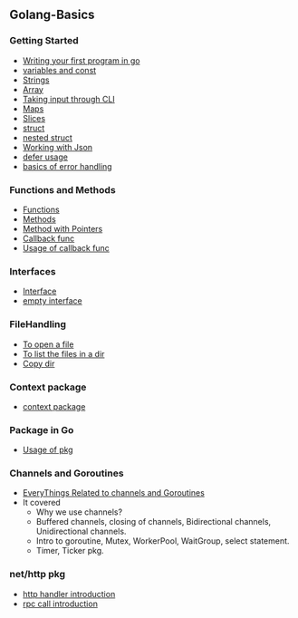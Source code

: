 ## Golang-Basics

### Getting Started <br/>
   - [Writing your first program in go](https://github.com/ishan16696/Golang-Basics/blob/main/1.Intro.go)
   - [variables and const](https://github.com/ishan16696/Golang-Basics/blob/main/2.variable.go)
   - [Strings](https://github.com/ishan16696/Golang-Basics/blob/main/3.string.go)
   - [Array](https://github.com/ishan16696/Golang-Basics/blob/main/4.array.go)
   - [Taking input through CLI](https://github.com/ishan16696/Golang-Basics/blob/main/5.input_from_cli.go)
   - [Maps](https://github.com/ishan16696/Golang-Basics/blob/main/6.maps.go)
   - [Slices](https://github.com/ishan16696/Golang-Basics/blob/main/8.slices.go)
   - [struct](https://github.com/ishan16696/Golang-Basics/blob/main/7.struct.go)
   - [nested struct](https://github.com/ishan16696/Golang-Basics/blob/main/7.1.nestedStruct.go)
   - [Working with Json](https://github.com/ishan16696/Golang-Basics/blob/main/10.json.go)
   - [defer usage](https://github.com/ishan16696/Golang-Basics/blob/main/11.defer.go)
   - [basics of error handling](https://github.com/ishan16696/Golang-Basics/blob/main/9.error.go)

### Functions and Methods
   - [Functions](https://github.com/ishan16696/Golang-Basics/blob/main/functionAndmethods/3.function.go)
   - [Methods](https://github.com/ishan16696/Golang-Basics/blob/main/functionAndmethods/1.methods.go)
   - [Method with Pointers](https://github.com/ishan16696/Golang-Basics/blob/main/functionAndmethods/2.methods_with_pointers.go)
   - [Callback func](https://github.com/ishan16696/Golang-Basics/blob/main/functionAndmethods/4.callback.go)
   - [Usage of callback func](https://github.com/ishan16696/Golang-Basics/blob/main/functionAndmethods/5.callback.go)

### Interfaces
  - [Interface](https://github.com/ishan16696/Golang-Basics/tree/main/interface)
  - [empty interface](https://github.com/ishan16696/Golang-Basics/blob/main/interface/4.emptyInterface.go)

### FileHandling
   - [To open a file](https://github.com/ishan16696/Golang-Basics/blob/main/FileHandling/openfile.go)
   - [To list the files in a dir](https://github.com/ishan16696/Golang-Basics/blob/main/FileHandling/listDir.go)
   - [Copy dir](https://github.com/ishan16696/Golang-Basics/blob/main/FileHandling/copy_dir.go)

### Context package
   - [context package](https://github.com/ishan16696/Golang-Basics/tree/main/context_pkg)

### Package in Go
   - [Usage of pkg](https://github.com/ishan16696/Golang-Basics/tree/main/package_examples/src)

### Channels and Goroutines
  - [EveryThings Related to channels and Goroutines](https://github.com/ishan16696/Golang-Basics/tree/main/channels%20and%20goroutines)
  - It covered
     * Why we use channels?
     * Buffered channels, closing of channels, Bidirectional channels, Unidirectional channels.
     * Intro to goroutine, Mutex, WorkerPool, WaitGroup, select statement.
     * Timer, Ticker pkg.

### net/http pkg
   - [http handler introduction](https://github.com/ishan16696/Golang-Basics/blob/main/http/1.http.go)
   - [rpc call introduction](https://github.com/ishan16696/Golang-Basics/tree/main/http/rpc)
    
